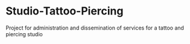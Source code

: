 # Studio-Tattoo-Piercing
Project for administration and dissemination of services for a tattoo and piercing studio